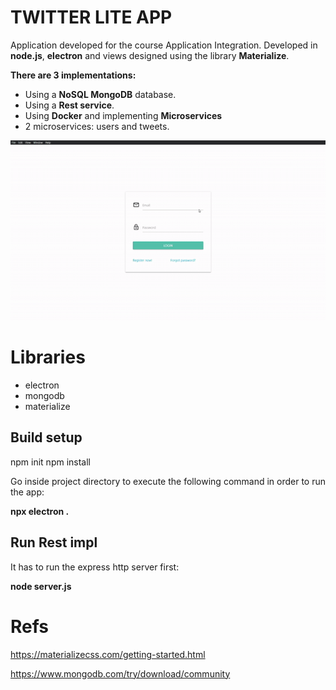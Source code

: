 # TWITTER LITE APP
Application developed for the course Application Integration.
Developed in **node.js**, **electron** and views designed using the library **Materialize**.

**There are 3 implementations:**
- Using a **NoSQL MongoDB** database.
- Using a **Rest service**.
- Using **Docker** and implementing **Microservices**
 - 2 microservices: users and tweets.

![App demo](twitter-lite-demo.gif)

# Libraries
- electron
- mongodb
- materialize

## Build setup
npm init
npm install

Go inside project directory to execute the following command in order to
run the app:

**npx electron .**

## Run Rest impl
It has to run the express http server first:

**node server.js**

# Refs
https://materializecss.com/getting-started.html

https://www.mongodb.com/try/download/community
